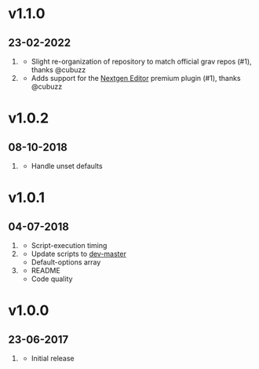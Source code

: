 # v1.1.0
## 23-02-2022

1. [](#improved)
    * Slight re-organization of repository to match official grav repos (#1), thanks @cubuzz
2. [](#new)
    * Adds support for the [Nextgen Editor](https://getgrav.org/premium/nextgen-editor) premium plugin (#1), thanks @cubuzz

# v1.0.2
## 08-10-2018

1. [](#bugfix)
    * Handle unset defaults

# v1.0.1
## 04-07-2018

1. [](#bugfix)
    * Script-execution timing
2. [](#new)
    * Update scripts to [dev-master](344e3f58781c2185a4087cd9680929ec9ced358b)
    * Default-options array
3. [](#improved)
    * README
    * Code quality

# v1.0.0
## 23-06-2017

1. [](#new)
    * Initial release
